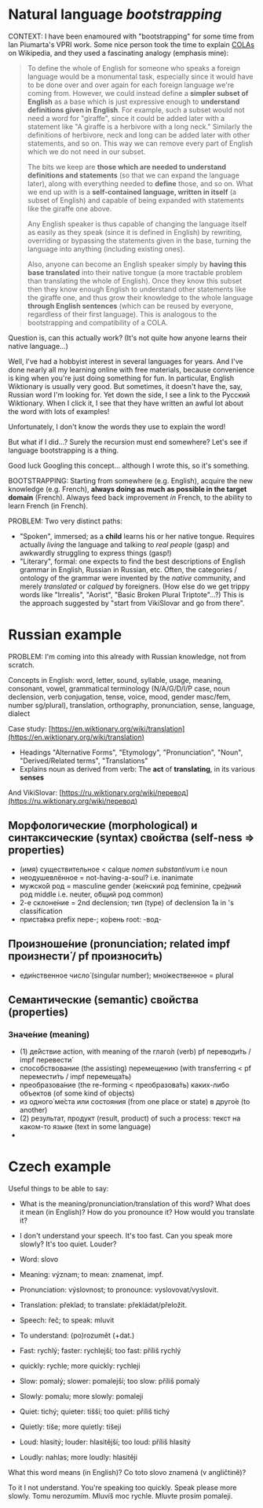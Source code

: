 # Natural language *bootstrapping*

CONTEXT: I have been enamoured with "bootstrapping" for some time from Ian Piumarta's VPRI work.
Some nice person took the time to explain [COLAs](https://en.wikipedia.org/wiki/COLA_(software_architecture))
on Wikipedia, and they used a fascinating analogy (emphasis mine):

> To define the whole of English for someone who speaks a foreign language would be a monumental task,
> especially since it would have to be done over and over again for each foreign language we're coming
> from. However, we could instead define a **simpler subset of English** as a base which is just expressive
> enough to **understand definitions given in English**. For example, such a subset would not need a word
> for "giraffe", since it could be added later with a statement like "A giraffe is a herbivore with a
> long neck." Similarly the definitions of herbivore, neck and long can be added later with other
> statements, and so on. This way we can remove every part of English which we do not need in our subset.
>
> The bits we keep are **those which are needed to understand definitions and statements** (so that we can
> expand the language later), along with everything needed to **define** those, and so on. What we end up
> with is a **self-contained language, written in itself** (a subset of English) and capable of being
> expanded with statements like the giraffe one above.
>
> Any English speaker is thus capable of changing the language itself as easily as they speak (since
> it is defined in English) by rewriting, overriding or bypassing the statements given in the base,
> turning the language into anything (including existing ones). 
>
> Also, anyone can become an English speaker simply by **having this base translated** into their native
> tongue (a more tractable problem than translating the whole of English). Once they know this subset
> then they know enough English to understand other statements like the giraffe one, and thus grow their
> knowledge to the whole language **through English sentences** (which can be reused by everyone, regardless
> of their first language). This is analogous to the bootstrapping and compatibility of a COLA.

Question is, can this actually work? (It's not quite how anyone learns their native language...)

Well, I've had a hobbyist interest in several languages for years. And
I've done nearly all my learning online with free materials, because convenience is king when you're just
doing something for fun. In particular, English Wiktionary is usually very good. But sometimes, it
doesn't have the, say, Russian word I'm looking for. Yet down the side, I see a link to the Русский Wiktionary.
When I click it, I see that they have written an awful lot about the word with lots of examples!

Unfortunately, I don't know the words they use to explain the word!

But what if I did...? Surely the recursion must end somewhere? Let's see if language bootstrapping is a thing.

Good luck Googling this concept... although I wrote this, so it's something.

BOOTSTRAPPING: Starting from somewhere (e.g. English), acquire the new knowledge (e.g. French), **always doing
as much as possible in the target domain** (French). Always feed back improvement *in* French, to the ability to
learn French (in French).

PROBLEM: Two very distinct paths:
* "Spoken", immersed; as a **child** learns his or her native tongue. Requires actually *living*
  the language and talking to *real people* (gasp) and awkwardly struggling to express things (gasp!)
* "Literary", formal: one expects to find the best descriptions of English grammar in English, Russian in
  Russian, etc. Often, the categories / ontology of the grammar were invented by the *native* community, and merely
  *translated* or *calqued* by foreigners. (How else do we get trippy words like "Irrealis", "Aorist",
  "Basic Broken Plural Triptote"...?) This is the approach suggested by "start from VikiSlovar and go from there".
  
# Russian example
PROBLEM: I'm coming into this already with Russian knowledge, not from scratch.

Concepts in English: word, letter, sound, syllable, usage, meaning, consonant, vowel, grammatical terminology
(N/A/G/D/I/P case, noun declension, verb conjugation, tense, voice, mood, gender masc/fem, number sg/plural),
translation, orthography, pronunciation, sense, language, dialect

Case study: [https://en.wiktionary.org/wiki/translation](https://en.wiktionary.org/wiki/translation)

* Headings "Alternative Forms", "Etymology", "Pronunciation", "Noun", "Derived/Related terms", "Translations"
* Explains noun as derived from verb: The **act** of **translating**, in its various **senses**

And VikiSlovar: [https://ru.wiktionary.org/wiki/перевод](https://ru.wiktionary.org/wiki/перевод)

## Морфологические (morphological) и синтаксические (syntax) свойства (self-ness => properties)
* (имя) существительное < calque *nomen substantivum* i.e noun
* неодушевлённое = not-having-a-soul? i.e. inanimate
* мужско́й род = masculine gender (же́нский род feminine, сре́дний род middle i.e. neuter, о́бщий род common)
* 2-е склоне́ние = 2nd declension; тип (type) of declension 1a in <person>'s classification
* приста́вка prefix пере-; ко́рень root: -вод-
  
## Произноше́ние (pronunciation; related impf произнести́ / pf произноси́ть)
* еди́нственное число́ (singular number); мно́жественное = plural

## Семантические (semantic) свойства (properties)
### Значе́ние (meaning)
* (1) де́йствие action, with meaning of the глаго́л (verb) pf переводи́ть / impf перевести́
* способствование (the assisting) перемещению (with transferring < pf перемести́ть / impf перемеща́ть)
* преобразова́ние (the re-forming < преобразова́ть) каких-либо объектов (of some kind of objects)
* из одного́ ме́ста или состояния (from one place or state) в друго́е (to another)
* (2) результат, продукт (result, product) of such a process: текст на каком-то языке (text in some language)
* 
# Czech example
Useful things to be able to say:

* What is the meaning/pronunciation/translation of this word? What does it mean (in English)? How do you pronounce it? How would you translate it?
* I don't understand your speech. It's too fast. Can you speak more slowly? It's too quiet. Louder?

* Word: slovo
* Meaning: význam; to mean: znamenat, impf.
* Pronunciation: výslovnost; to pronounce: vyslovovat/vyslovit.
* Translation: překlad; to translate: překládat/přeložit.
* Speech: řeč; to speak: mluvit
* To understand: (po)rozumět (+dat.)
* Fast: rychlý; faster: rychlejší; too fast: příliš rychlý
* quickly: rychle; more quickly: rychleji
* Slow: pomalý; slower: pomalejší; too slow: příliš pomalý
* Slowly: pomalu; more slowly: pomaleji
* Quiet: tichý; quieter: tišší; too quiet: příliš tichý
* Quietly: tiše; more quietly: tišeji
* Loud: hlasitý; louder: hlasitější; too loud: příliš hlasitý
* Loudly: nahlas; more loudly: hlasitěji

What this word means (in English)? Co toto slovo znamená (v angličtině)?

To it I not understand. You're speaking too quickly. Speak please more slowly. Tomu nerozumím. Mluvíš moc rychle. Mluvte prosím pomaleji.

